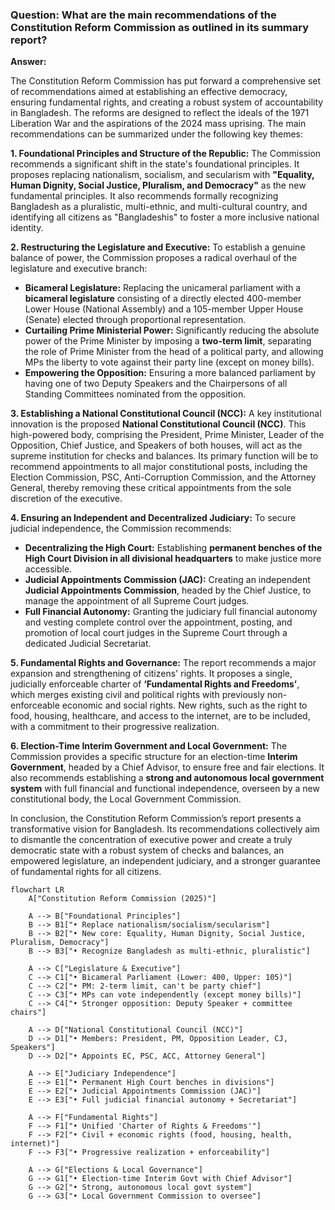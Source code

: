 
### **Question: What are the main recommendations of the Constitution Reform Commission as outlined in its summary report?**

**Answer:**

The Constitution Reform Commission has put forward a comprehensive set of recommendations aimed at establishing an effective democracy, ensuring fundamental rights, and creating a robust system of accountability in Bangladesh. The reforms are designed to reflect the ideals of the 1971 Liberation War and the aspirations of the 2024 mass uprising. The main recommendations can be summarized under the following key themes:

**1. Foundational Principles and Structure of the Republic:**
The Commission recommends a significant shift in the state's foundational principles. It proposes replacing nationalism, socialism, and secularism with **"Equality, Human Dignity, Social Justice, Pluralism, and Democracy"** as the new fundamental principles. It also recommends formally recognizing Bangladesh as a pluralistic, multi-ethnic, and multi-cultural country, and identifying all citizens as "Bangladeshis" to foster a more inclusive national identity.

**2. Restructuring the Legislature and Executive:**
To establish a genuine balance of power, the Commission proposes a radical overhaul of the legislature and executive branch:
*   **Bicameral Legislature:** Replacing the unicameral parliament with a **bicameral legislature** consisting of a directly elected 400-member Lower House (National Assembly) and a 105-member Upper House (Senate) elected through proportional representation.
*   **Curtailing Prime Ministerial Power:** Significantly reducing the absolute power of the Prime Minister by imposing a **two-term limit**, separating the role of Prime Minister from the head of a political party, and allowing MPs the liberty to vote against their party line (except on money bills).
*   **Empowering the Opposition:** Ensuring a more balanced parliament by having one of two Deputy Speakers and the Chairpersons of all Standing Committees nominated from the opposition.

**3. Establishing a National Constitutional Council (NCC):**
A key institutional innovation is the proposed **National Constitutional Council (NCC)**. This high-powered body, comprising the President, Prime Minister, Leader of the Opposition, Chief Justice, and Speakers of both houses, will act as the supreme institution for checks and balances. Its primary function will be to recommend appointments to all major constitutional posts, including the Election Commission, PSC, Anti-Corruption Commission, and the Attorney General, thereby removing these critical appointments from the sole discretion of the executive.

**4. Ensuring an Independent and Decentralized Judiciary:**
To secure judicial independence, the Commission recommends:
*   **Decentralizing the High Court:** Establishing **permanent benches of the High Court Division in all divisional headquarters** to make justice more accessible.
*   **Judicial Appointments Commission (JAC):** Creating an independent **Judicial Appointments Commission**, headed by the Chief Justice, to manage the appointment of all Supreme Court judges.
*   **Full Financial Autonomy:** Granting the judiciary full financial autonomy and vesting complete control over the appointment, posting, and promotion of local court judges in the Supreme Court through a dedicated Judicial Secretariat.

**5. Fundamental Rights and Governance:**
The report recommends a major expansion and strengthening of citizens' rights. It proposes a single, judicially enforceable charter of **‘Fundamental Rights and Freedoms’**, which merges existing civil and political rights with previously non-enforceable economic and social rights. New rights, such as the right to food, housing, healthcare, and access to the internet, are to be included, with a commitment to their progressive realization.

**6. Election-Time Interim Government and Local Government:**
The Commission provides a specific structure for an election-time **Interim Government**, headed by a Chief Advisor, to ensure free and fair elections. It also recommends establishing a **strong and autonomous local government system** with full financial and functional independence, overseen by a new constitutional body, the Local Government Commission.

In conclusion, the Constitution Reform Commission’s report presents a transformative vision for Bangladesh. Its recommendations collectively aim to dismantle the concentration of executive power and create a truly democratic state with a robust system of checks and balances, an empowered legislature, an independent judiciary, and a stronger guarantee of fundamental rights for all citizens.

```mermaid
flowchart LR
    A["Constitution Reform Commission (2025)"]

    A --> B["Foundational Principles"]
    B --> B1["• Replace nationalism/socialism/secularism"]
    B --> B2["• New core: Equality, Human Dignity, Social Justice, Pluralism, Democracy"]
    B --> B3["• Recognize Bangladesh as multi-ethnic, pluralistic"]

    A --> C["Legislature & Executive"]
    C --> C1["• Bicameral Parliament (Lower: 400, Upper: 105)"]
    C --> C2["• PM: 2-term limit, can't be party chief"]
    C --> C3["• MPs can vote independently (except money bills)"]
    C --> C4["• Stronger opposition: Deputy Speaker + committee chairs"]

    A --> D["National Constitutional Council (NCC)"]
    D --> D1["• Members: President, PM, Opposition Leader, CJ, Speakers"]
    D --> D2["• Appoints EC, PSC, ACC, Attorney General"]

    A --> E["Judiciary Independence"]
    E --> E1["• Permanent High Court benches in divisions"]
    E --> E2["• Judicial Appointments Commission (JAC)"]
    E --> E3["• Full judicial financial autonomy + Secretariat"]

    A --> F["Fundamental Rights"]
    F --> F1["• Unified 'Charter of Rights & Freedoms'"]
    F --> F2["• Civil + economic rights (food, housing, health, internet)"]
    F --> F3["• Progressive realization + enforceability"]

    A --> G["Elections & Local Governance"]
    G --> G1["• Election-time Interim Govt with Chief Advisor"]
    G --> G2["• Strong, autonomous local govt system"]
    G --> G3["• Local Government Commission to oversee"]


```

